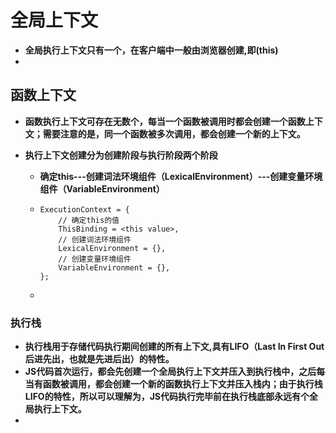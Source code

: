 <h1>全局上下文</h1>

* <strong>全局执行上下文只有一个，在客户端中一般由浏览器创建,即(this)</strong>
*  

<h2>函数上下文</h2>

* <strong>函数执行上下文可存在无数个，每当一个函数被调用时都会创建一个函数上下文；需要注意的是，同一个函数被多次调用，都会创建一个新的上下文。</strong>

* <strong>执行上下文创建分为创建阶段与执行阶段两个阶段</strong>

  * <strong>确定this---创建词法环境组件（LexicalEnvironment）---创建变量环境组件（VariableEnvironment）</strong>

  * ```
    ExecutionContext = {  
        // 确定this的值
        ThisBinding = <this value>,
        // 创建词法环境组件
        LexicalEnvironment = {},
        // 创建变量环境组件
        VariableEnvironment = {},
    };
    ```

  * 

<h3>执行栈</h3>

* <strong>执行栈用于存储代码执行期间创建的所有上下文,具有LIFO（Last In First Out后进先出，也就是先进后出）的特性。</strong>
* <strong>JS代码首次运行，都会先创建一个全局执行上下文并压入到执行栈中，之后每当有函数被调用，都会创建一个新的函数执行上下文并压入栈内；由于执行栈LIFO的特性，所以可以理解为，JS代码执行完毕前在执行栈底部永远有个全局执行上下文。</strong>
* 

